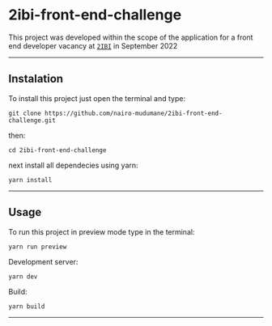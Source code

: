 # 2ibi-front-end-challenge

This project was developed within the scope of the application for a front end developer vacancy at [`2IBI`](https://2ibi.com/) in September 2022

---

## Instalation

To install this project just open the terminal and type:

`git clone https://github.com/nairo-mudumane/2ibi-front-end-challenge.git`

then:

`cd 2ibi-front-end-challenge`

next install all dependecies using yarn:

`yarn install`

---

## Usage

To run this project in preview mode type in the terminal:

`yarn run preview`

Development server:

`yarn dev`

Build:

`yarn build`

---
